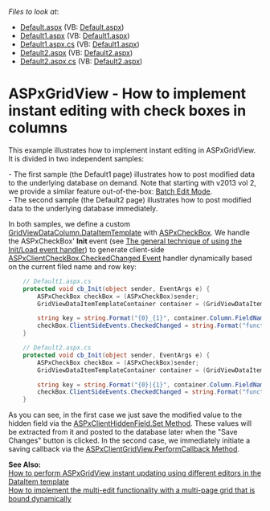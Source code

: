 <!-- default file list -->
*Files to look at*:

* [Default.aspx](./CS/WebSite/Default.aspx) (VB: [Default.aspx](./VB/WebSite/Default.aspx))
* [Default1.aspx](./CS/WebSite/Default1.aspx) (VB: [Default1.aspx](./VB/WebSite/Default1.aspx))
* [Default1.aspx.cs](./CS/WebSite/Default1.aspx.cs) (VB: [Default1.aspx](./VB/WebSite/Default1.aspx))
* [Default2.aspx](./CS/WebSite/Default2.aspx) (VB: [Default2.aspx](./VB/WebSite/Default2.aspx))
* [Default2.aspx.cs](./CS/WebSite/Default2.aspx.cs) (VB: [Default2.aspx](./VB/WebSite/Default2.aspx))
<!-- default file list end -->
# ASPxGridView - How to implement instant editing with check boxes in columns


<p>This example illustrates how to implement instant editing in ASPxGridView. It is divided in two independent samples:</p><p>- The first sample (the Default1 page) illustrates how to post modified data to the underlying database on demand. Note that starting with v2013 vol 2, we provide a similar feature out-of-the-box: <a href="http://documentation.devexpress.com/#AspNet/CustomDocument16443"><u>Batch Edit Mode</u></a>.<br />
- The second sample (the Default2 page) illustrates how to post modified data to the underlying database immediately.</p><p>In both samples, we define a custom <a href="http://documentation.devexpress.com/#AspNet/DevExpressWebASPxGridViewGridViewDataColumn_DataItemTemplatetopic"><u>GridViewDataColumn.DataItemTemplate</u></a> with <a href="http://documentation.devexpress.com/#AspNet/clsDevExpressWebASPxEditorsASPxCheckBoxtopic"><u>ASPxCheckBox</u></a>. We handle the ASPxCheckBox' <strong>Init </strong>event (see <a href="https://www.devexpress.com/Support/Center/p/K18282">The general technique of using the Init/Load event handler</a>) to generate client-side <a href="http://documentation.devexpress.com/#AspNet/DevExpressWebASPxEditorsScriptsASPxClientCheckBox_CheckedChangedtopic"><u>ASPxClientCheckBox.CheckedChanged Event</u></a> handler dynamically based on the current filed name and row key:<br />
</p>

```cs
    // Default1.aspx.cs
    protected void cb_Init(object sender, EventArgs e) {
        ASPxCheckBox checkBox = (ASPxCheckBox)sender;
        GridViewDataItemTemplateContainer container = (GridViewDataItemTemplateContainer)checkBox.NamingContainer;

        string key = string.Format("{0}_{1}", container.Column.FieldName, container.KeyValue);
        checkBox.ClientSideEvents.CheckedChanged = string.Format("function(s, e) {{ hf.Set('{0}', s.GetChecked()); }}", key);
    }

    // Default2.aspx.cs
    protected void cb_Init(object sender, EventArgs e) {
        ASPxCheckBox checkBox = (ASPxCheckBox)sender;
        GridViewDataItemTemplateContainer container = (GridViewDataItemTemplateContainer)checkBox.NamingContainer;

        string key = string.Format("{0}|{1}", container.Column.FieldName, container.KeyValue);
        checkBox.ClientSideEvents.CheckedChanged = string.Format("function(s, e) {{ grid.PerformCallback('{0}|' + s.GetChecked()); }}", key);
    }

```

<p>As you can see, in the first case we just save the modified value to the hidden field via the <a href="http://documentation.devexpress.com/#AspNet/DevExpressWebASPxHiddenFieldScriptsASPxClientHiddenField_Settopic"><u>ASPxClientHiddenField.Set Method</u></a>. These values will be extracted from it and posted to the database later when the "Save Changes" button is clicked. In the second case, we immediately initiate a saving callback via the <a href="http://documentation.devexpress.com/#AspNet/DevExpressWebASPxGridViewScriptsASPxClientGridView_PerformCallbacktopic"><u>ASPxClientGridView.PerformCallback Method</u></a>.</p><p><strong>See Also:</strong><br />
<a href="https://www.devexpress.com/Support/Center/p/E2333">How to perform ASPxGridView instant updating using different editors in the DataItem template</a><strong><br />
</strong><a href="https://www.devexpress.com/Support/Center/p/E1318">How to implement the multi-edit functionality with a multi-page grid that is bound dynamically</a></p>

<br/>


